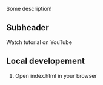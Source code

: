 Some description!

## Subheader

Watch tutorial on YouTube


## Local developement

1. Open index.html in your browser